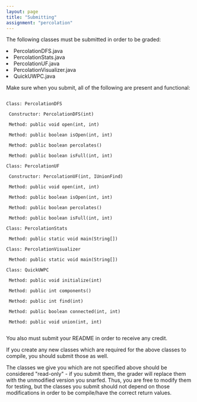 ```yaml
---
layout: page
title: "Submitting"
assignment: "percolation"
---
```


The following classes must be submitted in order to be graded:
<li> PercolationDFS.java </li>
<li> PercolationStats.java </li>
<li> PercolationUF.java </li>
<li> PercolationVisualizer.java </li>
<li> QuickUWPC.java </li>

Make sure when you submit, all of the following are present and functional:

<code>
Class: PercolationDFS<br>
 Constructor: PercolationDFS(int)<br>
 Method: public void open(int, int)<br>
 Method: public boolean isOpen(int, int)<br>
 Method: public boolean percolates()<br>
 Method: public boolean isFull(int, int)<br>
Class: PercolationUF<br>
 Constructor: PercolationUF(int, IUnionFind)<br>
 Method: public void open(int, int)<br>
 Method: public boolean isOpen(int, int)<br>
 Method: public boolean percolates()<br>
 Method: public boolean isFull(int, int)<br>
Class: PercolationStats<br>
 Method: public static void main(String[])<br>
Class: PercolationVisualizer<br>
 Method: public static void main(String[])<br>
Class: QuickUWPC<br>
 Method: public void initialize(int)<br>
 Method: public int components()<br>
 Method: public int find(int)<br>
 Method: public boolean connected(int, int)<br>
 Method: public void union(int, int)<br>
</code>

You also must submit your README in order to receive any credit.

If you create any new classes which are required for the above classes to compile, you should submit those as well.

The classes we give you which are not specified above should be considered "read-only" - if you submit them, the grader will replace them with the unmodified version you snarfed. Thus, you are free to modify them for testing, but the classes you submit should not depend on those modifications in order to be compile/have the correct return values.